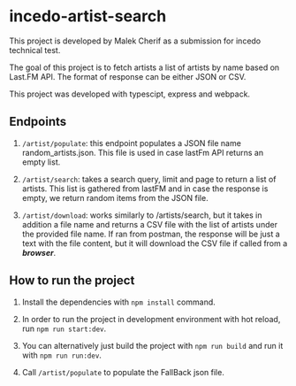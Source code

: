 # incedo-artist-search

This project is developed by Malek Cherif as a submission for incedo technical test.


The goal of this project is to fetch artists a list of artists by name
based on Last.FM API. The format of response can be either JSON or CSV.

This project was developed with typescipt, express and webpack.


## Endpoints 

1. `/artist/populate`: this endpoint populates a JSON file name random_artists.json.
This file is used in case lastFm API returns an empty list.


2. `/artist/search`: takes a search query, limit and page to return a list of artists.
This list is gathered from lastFM and in case the response is empty, we return random items from the JSON file.


3. `/artist/download`: works similarly to /artists/search, but it takes in addition a file name and 
returns a CSV file with the list of artists under the provided file name.
If ran from postman, the response will be just a text with the file content, but it will download 
the CSV file if called from a ***browser***.

## How to run the project
1. Install the dependencies with `npm install` command.


2. In order to run the project in development environment with hot reload, run 
`npm run start:dev`.


3. You can alternatively just build the project with `npm run build` and run it with `npm run run:dev`.


4. Call `/artist/populate` to populate the FallBack json file.